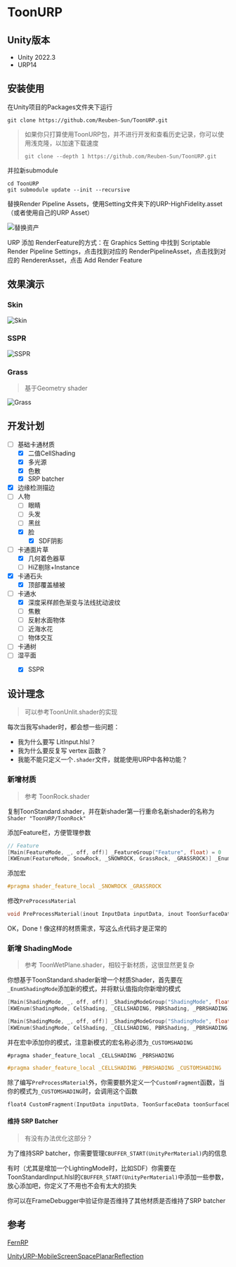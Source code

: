 # ToonURP

## Unity版本

 - Unity 2022.3
 - URP14

## 安装使用

在Unity项目的Packages文件夹下运行

```
git clone https://github.com/Reuben-Sun/ToonURP.git
```

> 如果你只打算使用ToonURP包，并不进行开发和查看历史记录，你可以使用浅克隆，以加速下载速度
> 
> `git clone --depth 1 https://github.com/Reuben-Sun/ToonURP.git`


并拉新submodule

```
cd ToonURP
git submodule update --init --recursive
```

替换Render Pipeline Assets，使用Setting文件夹下的URP-HighFidelity.asset（或者使用自己的URP Asset）

![替换资产](Documentation~/image/replace_assets.png)

URP 添加 RenderFeature的方式：在 Graphics Setting 中找到 Scriptable Render Pipeline Settings，点击找到对应的 RenderPipelineAsset，点击找到对应的 RendererAsset，点击 Add Render Feature

## 效果演示

### Skin

![Skin](Documentation~/image/Skin.png)

### SSPR

![SSPR](Documentation~/image/SSPR.png)

### Grass

> 基于Geometry shader

![Grass](Documentation~/image/Grass.png)

## 开发计划

- [ ] 基础卡通材质
  - [x] 二值CellShading
  - [x] 多光源
  - [x] 色散
  - [x] SRP batcher
- [x] 边缘检测描边 
- [ ] 人物
  - [ ] 眼睛
  - [ ] 头发
  - [ ] 黑丝
  - [x] 脸
    - [x] SDF阴影
- [ ] 卡通面片草
  - [x] 几何着色器草
  - [ ] HiZ剔除+Instance
  
- [x] 卡通石头
  - [x] 顶部覆盖植被
- [ ] 卡通水
  - [x] 深度采样颜色渐变与法线扰动波纹
  - [ ] 焦散
  - [ ] 反射水面物体
  - [ ] 近海水花
  - [ ] 物体交互
- [ ] 卡通树
- [ ] 湿平面
  - [x] SSPR


## 设计理念

> 可以参考ToonUnlit.shader的实现

每次当我写shader时，都会想一些问题：

 - 我为什么要写 LitInput.hlsl？
 - 我为什么要反复写 vertex 函数？
 - 我能不能只定义一个`.shader`文件，就能使用URP中各种功能？

### 新增材质

> 参考 ToonRock.shader

复制ToonStandard.shader，并在新shader第一行重命名新shader的名称为`Shader "ToonURP/ToonRock"`

添加Feature栏，方便管理参数

```cpp
// Feature
[Main(FeatureMode, _, off, off)] _FeatureGroup("Feature", float) = 0
[KWEnum(FeatureMode, SnowRock, _SNOWROCK, GrassRock, _GRASSROCK)] _EnumFeatureMode ("Feature", float) = 0
```

添加宏

```cpp
#pragma shader_feature_local _SNOWROCK _GRASSROCK
```

修改`PreProcessMaterial`

```cpp
void PreProcessMaterial(inout InputData inputData, inout ToonSurfaceData surfaceData, float2 uv){}
```

OK，Done！像这样的材质需求，写这么点代码才是正常的

### 新增 ShadingMode

> 参考 ToonWetPlane.shader，相较于新材质，这很显然更复杂

你想基于ToonStandard.shader新增一个材质Shader，首先要在`_EnumShadingMode`添加新的模式，并将默认值指向你新增的模式

```cpp
[Main(ShadingMode, _, off, off)] _ShadingModeGroup("ShadingMode", float) = 0
[KWEnum(ShadingMode, CelShading, _CELLSHADING, PBRShading, _PBRSHADING)] _EnumShadingMode ("Mode", float) = 0
```

```cpp
[Main(ShadingMode, _, off, off)] _ShadingModeGroup("ShadingMode", float) = 0
[KWEnum(ShadingMode, CelShading, _CELLSHADING, PBRShading, _PBRSHADING, WetPlane, _CUSTOMSHADING)] _EnumShadingMode ("Mode", float) = 2
```

并在宏中添加你的模式，注意新模式的宏名称必须为`_CUSTOMSHADING`
```cp
#pragma shader_feature_local _CELLSHADING _PBRSHADING
```

```cpp
#pragma shader_feature_local _CELLSHADING _PBRSHADING _CUSTOMSHADING
```

除了编写`PreProcessMaterial`外，你需要额外定义一个`CustomFragment`函数，当你的模式为`_CUSTOMSHADING`时，会调用这个函数

```cpp
float4 CustomFragment(InputData inputData, ToonSurfaceData toonSurfaceData, AdditionInputData additionInput){}
```

#### 维持 SRP Batcher

> 有没有办法优化这部分？

为了维持SRP batcher，你需要管理`CBUFFER_START(UnityPerMaterial)`内的信息

有时（尤其是增加一个LightingMode时，比如SDF）你需要在ToonStandardInput.hlsl的`CBUFFER_START(UnityPerMaterial)`中添加一些参数，放心添加吧，你定义了不用也不会有太大的损失

你可以在FrameDebugger中验证你是否维持了其他材质是否维持了SRP batcher

## 参考 

[FernRP](https://github.com/FernRP/FernRPExample)

[UnityURP-MobileScreenSpacePlanarReflection](https://github.com/ColinLeung-NiloCat/UnityURP-MobileScreenSpacePlanarReflection)